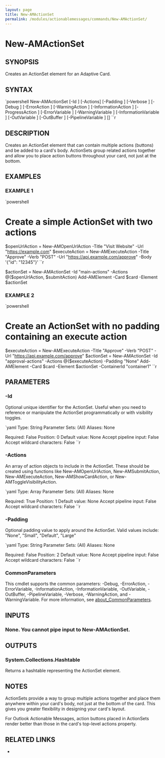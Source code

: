 ```yaml
---
layout: page
title: New-AMActionSet
permalink: /modules/actionablemessages/commands/New-AMActionSet/
---
```


# New-AMActionSet

## SYNOPSIS
Creates an ActionSet element for an Adaptive Card.

## SYNTAX

`powershell
New-AMActionSet [-Id <String>] [-Actions] <Array> [-Padding <String>] [-Verbose <SwitchParameter>] [-Debug <SwitchParameter>] [-ErrorAction <ActionPreference>] [-WarningAction <ActionPreference>] [-InformationAction <ActionPreference>] [-ProgressAction <ActionPreference>] [-ErrorVariable <String>] [-WarningVariable <String>] [-InformationVariable <String>] [-OutVariable <String>] [-OutBuffer <Int32>] [-PipelineVariable <String>] [<CommonParameters>]
``r

## DESCRIPTION
Creates an ActionSet element that can contain multiple actions (buttons) and be added to a card's body.
ActionSets group related actions together and allow you to place action buttons throughout your card,
not just at the bottom.

## EXAMPLES

### EXAMPLE 1
`powershell
# Create a simple ActionSet with two actions
$openUrlAction = New-AMOpenUrlAction -Title "Visit Website" -Url "https://example.com"
$executeAction = New-AMExecuteAction -Title "Approve" -Verb "POST" -Url "https://api.example.com/approve" -Body '{"id": "12345"}'
``r

$actionSet = New-AMActionSet -Id "main-actions" -Actions @($openUrlAction, $submitAction)
Add-AMElement -Card $card -Element $actionSet    

### EXAMPLE 2
`powershell
# Create an ActionSet with no padding containing an execute action
$executeAction = New-AMExecuteAction -Title "Approve" -Verb "POST" -Url "https://api.example.com/approve"
$actionSet = New-AMActionSet -Id "approval-actions" -Actions @($executeAction) -Padding "None"
Add-AMElement -Card $card -Element $actionSet -ContainerId "container1"
``r

    

## PARAMETERS

### -Id
Optional unique identifier for the ActionSet. Useful when you need to reference or manipulate
the ActionSet programmatically or with visibility toggles.

`yaml
Type: String
Parameter Sets: (All)
Aliases: None

Required: False
Position: 0
Default value: None
Accept pipeline input: False
Accept wildcard characters: False
``r

### -Actions
An array of action objects to include in the ActionSet. These should be created using functions like
New-AMOpenUrlAction, New-AMSubmitAction, New-AMExecuteAction, New-AMShowCardAction, or New-AMToggleVisibilityAction.

`yaml
Type: Array
Parameter Sets: (All)
Aliases: None

Required: True
Position: 1
Default value: None
Accept pipeline input: False
Accept wildcard characters: False
``r

### -Padding
Optional padding value to apply around the ActionSet.
Valid values include: "None", "Small", "Default", "Large"

`yaml
Type: String
Parameter Sets: (All)
Aliases: None

Required: False
Position: 2
Default value: None
Accept pipeline input: False
Accept wildcard characters: False
``r

### CommonParameters
This cmdlet supports the common parameters: -Debug, -ErrorAction, -ErrorVariable, -InformationAction, -InformationVariable, -OutVariable, -OutBuffer, -PipelineVariable, -Verbose, -WarningAction, and -WarningVariable. For more information, see [about_CommonParameters](https://learn.microsoft.com/en-us/powershell/module/microsoft.powershell.core/about/about_commonparameters).

## INPUTS
### None. You cannot pipe input to New-AMActionSet.

## OUTPUTS
### System.Collections.Hashtable
Returns a hashtable representing the ActionSet element.

## NOTES
ActionSets provide a way to group multiple actions together and place them anywhere within your card's body,
not just at the bottom of the card. This gives you greater flexibility in designing your card's layout.

For Outlook Actionable Messages, action buttons placed in ActionSets render better than those
in the card's top-level actions property.

## RELATED LINKS
* [](https://adaptivecards.io/explorer/ActionSet.html)

